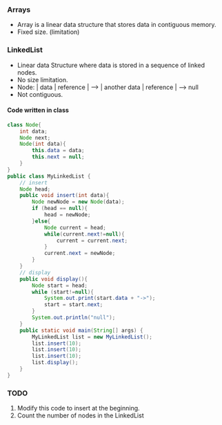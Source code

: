 ### Arrays
- Array is a linear data structure that stores data in contiguous memory.
- Fixed size. (limitation)

### LinkedList
- Linear data Structure where data is stored in a sequence of linked nodes.
- No size limitation.
- Node: | data | reference |  --> | another data | reference | --> null
- Not contiguous.
#### Code written in class
```java 
class Node{
    int data;
    Node next;
    Node(int data){
        this.data = data;
        this.next = null;
    }
}
public class MyLinkedList {
    // insert
    Node head;
    public void insert(int data){
        Node newNode = new Node(data);
        if (head == null){
            head = newNode;
        }else{
            Node current = head;
            while(current.next!=null){
                current = current.next;
            }
            current.next = newNode;
        }
    }
    // display
    public void display(){
        Node start = head;
        while (start!=null){
            System.out.print(start.data + "->");
            start = start.next;
        }
        System.out.println("null");
    }
    public static void main(String[] args) {
        MyLinkedList list = new MyLinkedList();
        list.insert(10);
        list.insert(10);
        list.insert(10);
        list.display();
    }
}
```
### TODO
1. Modify this code to insert at the beginning.
2. Count the number of nodes in the LinkedList
